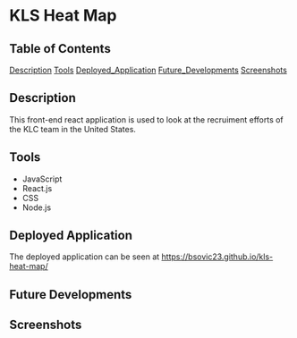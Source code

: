 # KLS Heat Map

## Table of Contents

[Description](#description)
[Tools](#tools)
[Deployed_Application](#deployed-application)
[Future_Developments](#future-developments)
[Screenshots](#screenshots)

## Description

This front-end react application is used to look at the recruiment efforts of the KLC team in the United States.

## Tools

* JavaScript
* React.js
* CSS
* Node.js

## Deployed Application

The deployed application can be seen at https://bsovic23.github.io/kls-heat-map/

## Future Developments


## Screenshots